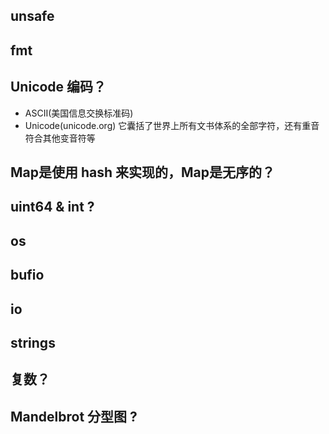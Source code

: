 
## unsafe

## fmt

## Unicode 编码？
* ASCII(美国信息交换标准码)
* Unicode(unicode.org) 它囊括了世界上所有文书体系的全部字符，还有重音符合其他变音符等
## Map是使用 hash 来实现的，Map是无序的？

## uint64 & int ?

## os

## bufio

## io

## strings

## 复数？

## Mandelbrot 分型图 ?